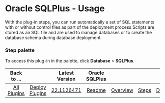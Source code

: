 
# Oracle SQLPlus - Usage

With the plug-in steps, you can run automatically a set of SQL statements with or without control files as part of the deployment process.Scripts are stored as an SQL file and are used to manage databases or to create the database schema during database deployment.


### **Step palette**

To access this plug-in in the palette, click **Database** > **SQLPlus**.


|Back to ...||Latest Version|Oracle SQLPlus ||||
| :---: | :---: | :---: | :---: | :---: | :---: | :---: |
|[All Plugins](../../index.md)|[Deploy Plugins](../README.md)|[22.1126471](https://raw.githubusercontent.com/UrbanCode/IBM-UCD-PLUGINS/main/files/SQLPlus/ucd-SQLPlus-22.1126471.zip)|[Readme](README.md)|[Overview](overview.md)|[Steps](steps.md)|[Downloads](downloads.md)|
